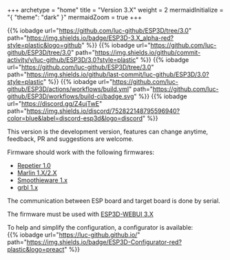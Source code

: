 +++
archetype = "home"
title = "Version 3.X"
weight = 2
mermaidInitialize = "{ \"theme\": \"dark\" }"
mermaidZoom = true
+++

{{% iobadge url="https://github.com/luc-github/ESP3D/tree/3.0" path="https://img.shields.io/badge/ESP3D-3.X_alpha-red?style=plastic&logo=github" %}}
{{% iobadge url="https://github.com/luc-github/ESP3D/tree/3.0" path="https://img.shields.io/github/commit-activity/y/luc-github/ESP3D/3.0?style=plastic" %}}
{{% iobadge url="https://github.com/luc-github/ESP3D/tree/3.0" path="https://img.shields.io/github/last-commit/luc-github/ESP3D/3.0?style=plastic" %}}
{{% iobadge url="https://github.com/luc-github/ESP3D/actions/workflows/build.yml" path="https://github.com/luc-github/ESP3D/workflows/build-ci/badge.svg" %}}
{{% iobadge url="https://discord.gg/Z4ujTwE" path="https://img.shields.io/discord/752822148795596940?color=blue&label=discord-esp3d&logo=discord" %}}

This version is the development version, features can change anytime, feedback, PR and suggestions are welcome.

Firmware should work with the following firmwares: 
   * [Repetier 1.0](https://www.repetier.com/documentation/repetier-firmware/)
   * [Marlin 1.X/2.X](https://marlinfw.org/)
   * [Smoothieware 1.x](https://smoothieware.org/)
   * [grbl 1.x](https://github.com/gnea/grbl) 

The communication between ESP board and target board is done by serial. 

The firmware must be used with [ESP3D-WEBUI 3.X](/esp3d-webui/v3.x/)

To help and simplify the configuration, a configurator is available:    
{{% iobadge url="https://luc-github.github.io/" path="https://img.shields.io/badge/ESP3D-Configurator-red?plastic&logo=preact" %}}    

